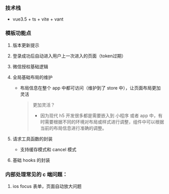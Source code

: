 ### 技术栈

- vue3.5 + ts + vite + vant

### 模板功能点

1. 版本更新提示

2. 登录成功后自动进入用户上一次进入的页面（token过期）

3. 微信授权基础逻辑

4. 全局基础布局的维护

   - 布局信息在整个 app 中都可访问（维护到了 store 中），让页面布局更加灵活

     > 更加灵活？
     >
     > - 因为现代 h5 开发很多都是需要嵌入到 小程序 或者 app 中，有时需要根据不同的环境对布局或样式进行调整，组件中可以根据当前的布局信息进行准确的调整。

5. 请求工具函数的封装

   - 支持缓存模式和 cancel 模式

6. 基础 hooks 的封装

### 内部处理常见的 c 端问题：

1. ios focus 表单，页面自动放大问题